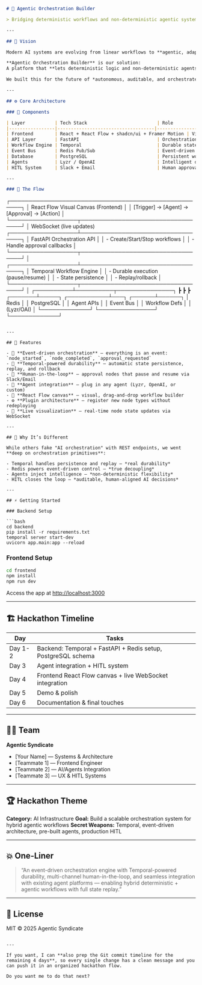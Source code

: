 ```markdown
# 🧩 Agentic Orchestration Builder

> Bridging deterministic workflows and non-deterministic agentic systems — with Temporal durability, event-driven execution, and human-in-the-loop checkpoints.

---

## 🚀 Vision

Modern AI systems are evolving from linear workflows to **agentic, adaptive processes**. Yet, today’s orchestration tools (like n8n or Airflow) are rigid and deterministic — great for APIs, useless for LLMs.  

**Agentic Orchestration Builder** is our solution:  
A platform that **lets deterministic logic and non-deterministic agents collaborate seamlessly**.

We built this for the future of *autonomous, auditable, and orchestrated* AI operations.

---

## ⚙️ Core Architecture

### 🧱 Components

| Layer           | Tech Stack                          | Role                                               |
|-----------------|------------------------------------|--------------------------------------------------|
| Frontend        | React + React Flow + shadcn/ui + Framer Motion | Visual canvas to design and monitor workflows |
| API Layer       | FastAPI                             | Orchestration API to create, start, and control workflows |
| Workflow Engine | Temporal                            | Durable state management, replay, and rollback |
| Event Bus       | Redis Pub/Sub                       | Event-driven control plane                        |
| Database        | PostgreSQL                          | Persistent workflow definitions                  |
| Agents          | Lyzr / OpenAI                       | Intelligent decision-making nodes                |
| HITL System     | Slack + Email                       | Human approval checkpoints                        |

---

### 🧩 The Flow

```

┌─────────────────────────────────────────────────────┐
│          React Flow Visual Canvas (Frontend)        │
│  [Trigger] → [Agent] → [Approval] → [Action]       │
└──────────────────┬──────────────────────────────────┘
│ WebSocket (live updates)
┌──────────────────┴──────────────────────────────────┐
│              FastAPI Orchestration API               │
│  - Create/Start/Stop workflows                      │
│  - Handle approval callbacks                        │
└──────────────────┬──────────────────────────────────┘
│
┌──────────────────┴──────────────────────────────────┐
│           Temporal Workflow Engine                   │
│  - Durable execution (pause/resume)                 │
│  - State persistence                                │
│  - Replay/rollback                                  │
└──────────────────┬──────────────────────────────────┘
│
┌──────────┴──────────┬───────────────┐
┣                     ┣               ┣
┌───────┴─────┐   ┌───────────┴───┐   ┌──────┴──────┐
│ Redis       │   │ PostgreSQL    │   │ Agent APIs  │
│ Event Bus   │   │ Workflow Defs │   │ (Lyzr/OAI)  │
└─────────────┘   └───────────────┘   └─────────────┘

````

---

## 🧭 Features

- 🧩 **Event-driven orchestration** — everything is an event: `node_started`, `node_completed`, `approval_requested`
- 🔄 **Temporal-powered durability** — automatic state persistence, replay, and rollback
- 💬 **Human-in-the-loop** — approval nodes that pause and resume via Slack/Email
- 🧠 **Agent integration** — plug in any agent (Lyzr, OpenAI, or custom)
- 🎨 **React Flow canvas** — visual, drag-and-drop workflow builder
- ⚙️ **Plugin architecture** — register new node types without redeploying
- 💫 **Live visualization** — real-time node state updates via WebSocket

---

## 🧠 Why It’s Different

While others fake "AI orchestration" with REST endpoints, we went **deep on orchestration primitives**:

- Temporal handles persistence and replay — *real durability*
- Redis powers event-driven control — *true decoupling*
- Agents inject intelligence — *non-deterministic flexibility*
- HITL closes the loop — *auditable, human-aligned AI decisions*

---

## ⚡ Getting Started

### Backend Setup

```bash
cd backend
pip install -r requirements.txt
temporal server start-dev
uvicorn app.main:app --reload
````

### Frontend Setup

```bash
cd frontend
npm install
npm run dev
```

Access the app at [http://localhost:3000](http://localhost:3000)

---

## 🏗️ Hackathon Timeline

| Day     | Tasks                                                        |
| ------- | ------------------------------------------------------------ |
| Day 1-2 | Backend: Temporal + FastAPI + Redis setup, PostgreSQL schema |
| Day 3   | Agent integration + HITL system                              |
| Day 4   | Frontend React Flow canvas + live WebSocket integration      |
| Day 5   | Demo & polish                                                |
| Day 6   | Documentation & final touches                                |

---

## 🧑‍💻 Team

**Agentic Syndicate**

* [Your Name] — Systems & Architecture
* [Teammate 1] — Frontend Engineer
* [Teammate 2] — AI/Agents Integration
* [Teammate 3] — UX & HITL Systems

---

## 🏆 Hackathon Theme

**Category:** AI Infrastructure
**Goal:** Build a scalable orchestration system for hybrid agentic workflows
**Secret Weapons:** Temporal, event-driven architecture, pre-built agents, production HITL

---

## 💥 One-Liner

> “An event-driven orchestration engine with Temporal-powered durability, multi-channel human-in-the-loop, and seamless integration with existing agent platforms — enabling hybrid deterministic + agentic workflows with full state replay.”

---

## 📜 License

MIT © 2025 Agentic Syndicate

```

---

If you want, I can **also prep the Git commit timeline for the remaining 4 days**, so every single change has a clean message and you can push it in an organized hackathon flow.  

Do you want me to do that next?
```

